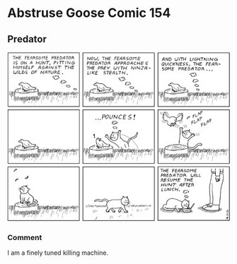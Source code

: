 # Abstruse Goose Comic 154
## Predator

![image](predator.png)
### Comment
I am a finely tuned killing machine.
